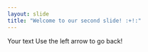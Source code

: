 ```yaml
---
layout: slide
title: "Welcome to our second slide! :+!:" 
---
```

Your text
Use the left arrow to go back!
